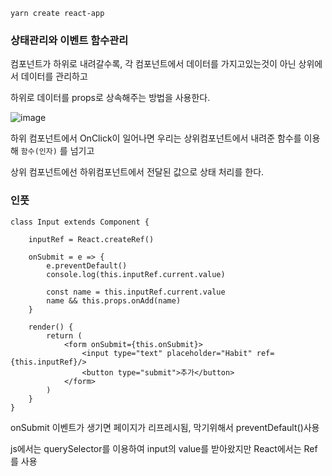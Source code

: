 ```
yarn create react-app
```

### 상태관리와 이벤트 함수관리

컴포넌트가 하위로 내려갈수록, 각 컴포넌트에서 데이터를 가지고있는것이 아닌 상위에서 데이터를 관리하고

하위로 데이터를 props로 상속해주는 방법을 사용한다.

![image](https://user-images.githubusercontent.com/56789064/126483597-fa68093f-9751-4569-9701-af123173d7eb.png)

하위 컴포넌트에서 OnClick이 일어나면 우리는 상위컴포넌트에서 내려준 함수를 이용해 `함수(인자)` 를 넘기고

상위 컴포넌트에선 하위컴포넌트에서 전달된 값으로 상태 처리를 한다.


### 인풋

```
class Input extends Component {

    inputRef = React.createRef()

    onSubmit = e => {
        e.preventDefault()
        console.log(this.inputRef.current.value)

        const name = this.inputRef.current.value
        name && this.props.onAdd(name)
    }
    
    render() {
        return (
            <form onSubmit={this.onSubmit}>
                <input type="text" placeholder="Habit" ref={this.inputRef}/>
                <button type="submit">추가</button>
            </form>
        )
    }
}
```

onSubmit 이벤트가 생기면 페이지가 리프레시됨, 막기위해서 preventDefault()사용

js에서는 querySelector를 이용하여 input의 value를 받아왔지만 React에서는 Ref를 사용

